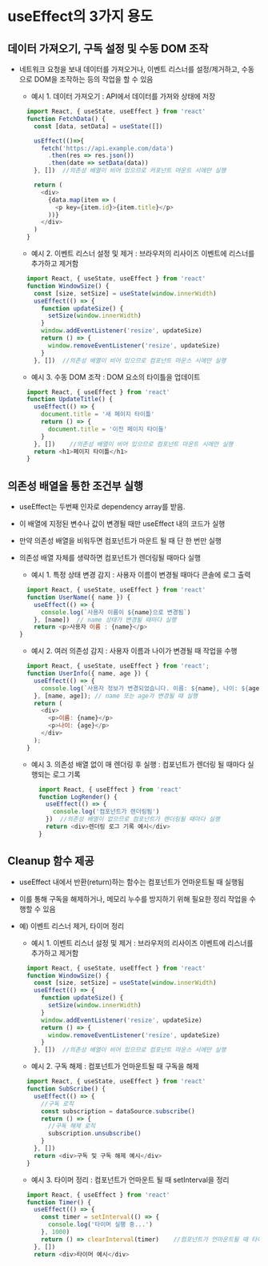 # useEffect의 3가지 용도

## 데이터 가져오기, 구독 설정 및 수동 DOM 조작
- 네트워크 요청을 보내 데이터를 가져오거나, 이벤트 리스너를 설정/제거하고, 수동으로 DOM을 조작하는 등의 작업을 할 수 있음
    - 예시 1. 데이터 가져오기 : API에서 데이터를 가져와 상태에 저장
    ```js
      import React, { useState, useEffect } from 'react'
      function FetchData() {
        const [data, setData] = useState([])
    
        usEffect(()=>{
          fetch('https://api.example.com/data')
            .then(res => res.json())
            .then(date => setData(data))
        }, [])  //의존성 배열이 비어 있으므로 커포넌트 마운트 시에만 실행
    
        return (
          <div>
            {data.map(item => (
              <p key={item.id}>{item.title}</p>
            ))}
          </div>
        )
      }
  ```

    - 예시 2. 이벤트 리스너 설정 및 제거 : 브라우저의 리사이즈 이벤트에 리스너를 추가하고 제거함
    ```js
      import React, { useState, useEffect } from 'react'
      function WindowSize() {
        const [size, setSize] = useState(window.innerWidth)
        useEffect(() => {
          function updateSize() {
            setSize(window.innerWidth)
          }
          window.addEventListener('resize', updateSize)
          return () => {
            window.removeEventListener('resize', updateSize)
          }
        }, [])  //의존성 배열이 비어 있으므로 컴포넌트 마운스 시에만 실행
    ```

    - 예시 3. 수동 DOM 조작 : DOM 요소의 타이틀을 업데이트
    ```js
      import React, { useEffect } from 'react'
      function UpdateTitle() {
        useEffect(() => {
          document.title = '새 페이지 타이틀'
          return () => {
            document.title = '이전 페이지 타이들'
          }
        }, [])    //의존성 배열이 비어 있으므로 컴포넌트 마운트 시에만 실행
        return <h1>페이지 타이틀</h1>
      }
    ```

## 의존성 배열을 통한 조건부 실행
- useEffect는 두번째 인자로 dependency array를 받음.
- 이 배열에 지정된 변수나 값이 변경될 때만 useEffect 내의 코드가 실행
- 만약 의존성 배열을 비워두면 컴포넌트가 마운트 될 때 단 한 번만 실행
- 의존성 배열 자체를 생략하면 컴포넌트가 렌더링될 때마다 실행

    - 예시 1. 특정 상태 변경 감지 : 사용자 이름이 변경될 때마다 콘솔에 로그 출력
    ```js
      import React, { useState, useEffect } from 'react'
      function UserName({ name }) {
        useEffect(() => {
          console.log(`사용자 이름이 ${name}으로 변경됨`)
        }, [name])  // name 상태가 변경될 때마다 실행
        return <p>사용자 이름 : {name}</p>
    }
    ```

    - 예시 2. 여러 의존성 감지 : 사용자 이름과 나이가 변경될 때 작업을 수행
    ```js
      import React, { useState, useEffect } from 'react';
      function UserInfo({ name, age }) {
        useEffect(() => {
          console.log(`사용자 정보가 변경되었습니다. 이름: ${name}, 나이: ${age}`);
        }, [name, age]); // name 또는 age가 변경될 때 실행
        return (
          <div>
            <p>이름: {name}</p>
            <p>나이: {age}</p>
          </div>
        );
      }
    ```
    
    - 예시 3. 의존성 배열 없이 매 렌더링 후 실행 : 컴포넌트가 렌더링 될 때마다 실행되는 로그 기록
      ```js
        import React, { useEffect } from 'react'
        function LogRender() {
          useEffect(() => {
            console.log('컴포넌트가 렌더링됨')
          })  //의존성 배열이 없으므로 컴포넌트가 렌더링될 때마다 실행
          return <div>렌더링 로그 기록 예시</div>
        }
      ```

## Cleanup 함수 제공
-  useEffect 내에서 반환(return)하는 함수는 컴포넌트가 언마운트될 때 실행됨
-  이를 통해 구독을 해제하거나, 메모리 누수를 방지하기 위해 필요한 정리 작업을 수행할 수 있음
-  예) 이벤트 리스너 제거, 타이머 정리 

    - 예시 1. 이벤트 리스너 설정 및 제거 : 브라우저의 리사이즈 이벤트에 리스너를 추가하고 제거함
    ```js
      import React, { useState, useEffect } from 'react'
      function WindowSize() {
        const [size, setSize] = useState(window.innerWidth)
        useEffect(() => {
          function updateSize() {
            setSize(window.innerWidth)
          }
          window.addEventListener('resize', updateSize)
          return () => {
            window.removeEventListener('resize', updateSize)
          }
        }, [])  //의존성 배열이 비어 있으므로 컴포넌트 마운스 시에만 실행
    ```

    - 예시 2. 구독 해제 : 컴포넌트가 언마운트될 때 구독을 해제
    ```js
      import React, { useState, useEffect } from 'react'
      function SubScribe() {
        useEffect(() => {
          //구독 로직
          const subscription = dataSource.subscribe()
          return () => {
            //구독 해제 로직
            subscription.unsubscribe()
          }
        }, [])
        return <div>구독 및 구독 해제 예시</div>
      }
    ```

    - 예시 3. 타이머 정리 : 컴포넌트가 언마운트 될 때 setInterval을 정리
    ```js
      import React, { useEffect } from 'react'
      function Timer() {
        useEffect(() => {
          const timer = setInterval(() => {
            console.log('타이머 실행 중...')
          }, 1000)
          return () => clearInterval(timer)    //컴포넌트가 언마운트될 때 타이머 정리
        }, [])
        return <div>타이머 예시</div>
    ```






    
